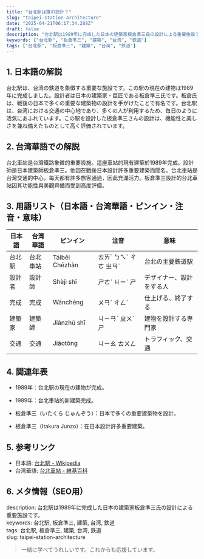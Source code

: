 ```yaml
---
title: "台北駅は誰の設計？"
slug: "taipei-station-architecture"
date: "2025-04-21T06:17:34.288Z"
draft: false
description: "台北駅は1989年に完成した日本の建築家板倉準三氏の設計による重要施設です。"
keywords: ["台北駅", "板倉準三", "建築", "台湾", "鉄道"]
tags: ["台北駅", "板倉準三", "建築", "台湾", "鉄道"]
---
```


## 1. 日本語の解説  
台北駅は、台湾の鉄道を象徴する重要な施設です。この駅の現在の建物は1989年に完成しました。設計者は日本の建築家・巨匠である板倉準三氏です。板倉氏は、戦後の日本で多くの重要な建築物の設計を手がけたことで有名です。台北駅は、台湾における交通の中心地であり、多くの人が利用するため、毎日のように活気にあふれています。この駅を設計した板倉準三さんの設計は、機能性と美しさを兼ね備えたものとして高く評価されています。

## 2. 台湾華語での解説  
台北車站是台灣鐵路象徵的重要設施。這座車站的現有建築於1989年完成。設計師是日本建築師板倉準三。他因在戰後日本設計許多重要建築而聞名。台北車站是台灣交通的中心，每天都有許多旅客通過，因此充滿活力。板倉準三設計的台北車站因其功能性與美觀齊備而受到高度評價。

## 3. 用語リスト（日本語・台湾華語・ピンイン・注音・意味）  

| 日本語     | 台湾華語       | ピンイン       | 注音    | 意味                   |
|------------|----------------|----------------|---------|------------------------|
| 台北駅     | 台北車站       | Táiběi Chēzhàn | ㄊㄞˊ ㄅㄟˇ ㄔㄜ ㄓㄢˋ | 台北の主要鉄道駅       |
| 設計者     | 設計師         | Shèjì shī      | ㄕㄜˋ ㄐㄧˋ ㄕ         | デザイナー、設計をする人 |
| 完成       | 完成           | Wánchéng       | ㄨㄢˊ ㄔㄥˊ           | 仕上げる、終了する     |
| 建築家     | 建築師         | Jiànzhú shī    | ㄐㄧㄢˋ ㄓㄨˊ ㄕ      | 建物を設計する専門家   |
| 交通       | 交通           | Jiāotōng       | ㄐㄧㄠ ㄊㄨㄥ         | トラフィック、交通    |

## 4. 関連年表  

- 1989年：台北駅の現在の建物が完成。  
- 1989年：台北車站的新建築完成。  

- 板倉準三（いたくら じゅんぞう）：日本で多くの重要建築物を設計。  
- 板倉準三（Itakura Junzo）：在日本設計許多重要建築。  

## 5. 参考リンク  

- 日本語: [台北駅 - Wikipedia](https://ja.wikipedia.org/wiki/%E5%8F%B0%E5%8C%97%E9%A7%85)  
- 台湾華語: [台北車站 - 維基百科](https://zh.wikipedia.org/wiki/%E5%8F%B0%E5%8C%97%E8%BB%8A%E7%AB%99)  

## 6. メタ情報（SEO用）  

description: 台北駅は1989年に完成した日本の建築家板倉準三氏の設計による重要施設です。  
keywords: 台北駅, 板倉準三, 建築, 台湾, 鉄道  
tags: 台北駅, 板倉準三, 建築, 台湾, 鉄道  
slug: taipei-station-architecture  

> 一緒に学べてうれしいです。これからも応援しています。